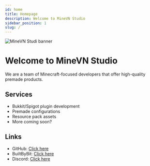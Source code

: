 ```yaml
---
id: home
title: Homepage
description: Welcome to MineVN Studio
sidebar_position: 1
slug: /
---
```


![MineVN Studi banner](https://i.imgur.com/T5MdHWV.png)

# Welcome to MineVN Studio

We are a team of Minecraft-focused developers that offer high-quality premade products.

## Services
- Bukkit/Spigot plugin development
- Premade configurations
- Resource pack assets
- More coming soon?

## Links
- GitHub: [Click here](https://github.com/MineVN-Studio)
- BuiltByBit: [Click here](https://builtbybit.com/members/minevn-studio.399846/)
- Discord: [Click here](https://discord.gg/BmDBru8fY9)